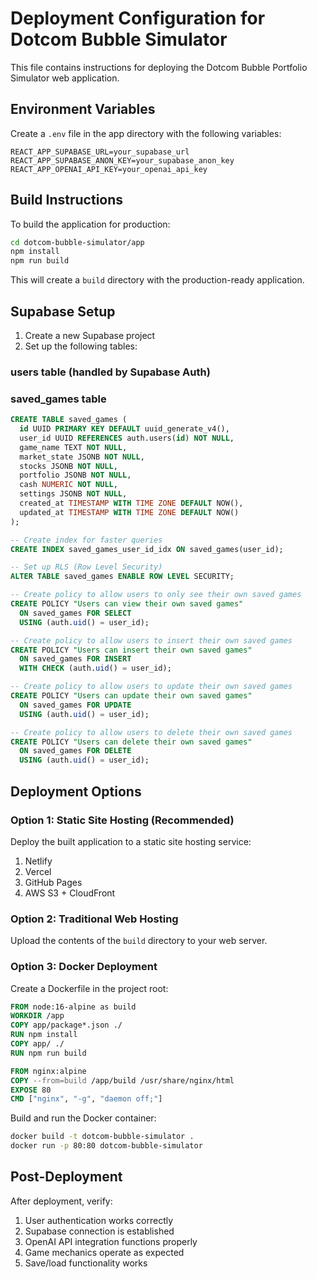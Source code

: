 # Deployment Configuration for Dotcom Bubble Simulator

This file contains instructions for deploying the Dotcom Bubble Portfolio Simulator web application.

## Environment Variables

Create a `.env` file in the app directory with the following variables:

```
REACT_APP_SUPABASE_URL=your_supabase_url
REACT_APP_SUPABASE_ANON_KEY=your_supabase_anon_key
REACT_APP_OPENAI_API_KEY=your_openai_api_key
```

## Build Instructions

To build the application for production:

```bash
cd dotcom-bubble-simulator/app
npm install
npm run build
```

This will create a `build` directory with the production-ready application.

## Supabase Setup

1. Create a new Supabase project
2. Set up the following tables:

### users table (handled by Supabase Auth)

### saved_games table
```sql
CREATE TABLE saved_games (
  id UUID PRIMARY KEY DEFAULT uuid_generate_v4(),
  user_id UUID REFERENCES auth.users(id) NOT NULL,
  game_name TEXT NOT NULL,
  market_state JSONB NOT NULL,
  stocks JSONB NOT NULL,
  portfolio JSONB NOT NULL,
  cash NUMERIC NOT NULL,
  settings JSONB NOT NULL,
  created_at TIMESTAMP WITH TIME ZONE DEFAULT NOW(),
  updated_at TIMESTAMP WITH TIME ZONE DEFAULT NOW()
);

-- Create index for faster queries
CREATE INDEX saved_games_user_id_idx ON saved_games(user_id);

-- Set up RLS (Row Level Security)
ALTER TABLE saved_games ENABLE ROW LEVEL SECURITY;

-- Create policy to allow users to only see their own saved games
CREATE POLICY "Users can view their own saved games" 
  ON saved_games FOR SELECT 
  USING (auth.uid() = user_id);

-- Create policy to allow users to insert their own saved games
CREATE POLICY "Users can insert their own saved games" 
  ON saved_games FOR INSERT 
  WITH CHECK (auth.uid() = user_id);

-- Create policy to allow users to update their own saved games
CREATE POLICY "Users can update their own saved games" 
  ON saved_games FOR UPDATE 
  USING (auth.uid() = user_id);

-- Create policy to allow users to delete their own saved games
CREATE POLICY "Users can delete their own saved games" 
  ON saved_games FOR DELETE 
  USING (auth.uid() = user_id);
```

## Deployment Options

### Option 1: Static Site Hosting (Recommended)

Deploy the built application to a static site hosting service:

1. Netlify
2. Vercel
3. GitHub Pages
4. AWS S3 + CloudFront

### Option 2: Traditional Web Hosting

Upload the contents of the `build` directory to your web server.

### Option 3: Docker Deployment

Create a Dockerfile in the project root:

```dockerfile
FROM node:16-alpine as build
WORKDIR /app
COPY app/package*.json ./
RUN npm install
COPY app/ ./
RUN npm run build

FROM nginx:alpine
COPY --from=build /app/build /usr/share/nginx/html
EXPOSE 80
CMD ["nginx", "-g", "daemon off;"]
```

Build and run the Docker container:

```bash
docker build -t dotcom-bubble-simulator .
docker run -p 80:80 dotcom-bubble-simulator
```

## Post-Deployment

After deployment, verify:

1. User authentication works correctly
2. Supabase connection is established
3. OpenAI API integration functions properly
4. Game mechanics operate as expected
5. Save/load functionality works
